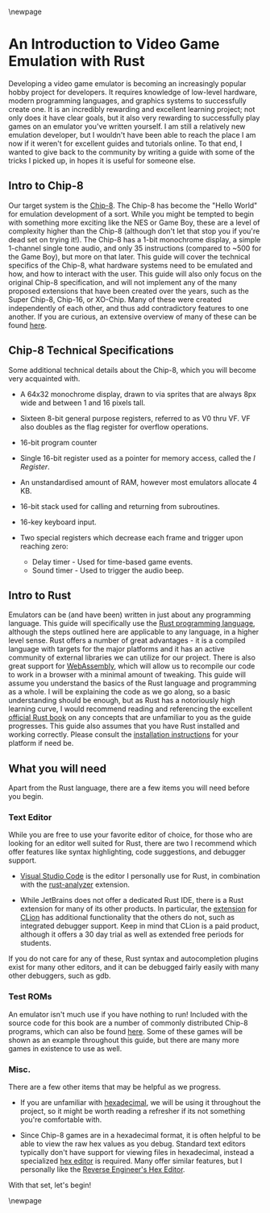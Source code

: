 \newpage

# An Introduction to Video Game Emulation with Rust

Developing a video game emulator is becoming an increasingly popular hobby project for developers. It requires knowledge of low-level hardware, modern programming languages, and graphics systems to successfully create one. It is an incredibly rewarding and excellent learning project; not only does it have clear goals, but it also very rewarding to successfully play games on an emulator you've written yourself. I am still a relatively new emulation developer, but I wouldn't have been able to reach the place I am now if it weren't for excellent guides and tutorials online. To that end, I wanted to give back to the community by writing a guide with some of the tricks I picked up, in hopes it is useful for someone else.

## Intro to Chip-8

Our target system is the [Chip-8](https://en.wikipedia.org/wiki/CHIP-8). The Chip-8 has become the "Hello World" for emulation development of a sort. While you might be tempted to begin with something more exciting like the NES or Game Boy, these are a level of complexity higher than the Chip-8 (although don't let that stop you if you're dead set on trying it!). The Chip-8 has a 1-bit monochrome display, a simple 1-channel single tone audio, and only 35 instructions (compared to ~500 for the Game Boy), but more on that later. This guide will cover the technical specifics of the Chip-8, what hardware systems need to be emulated and how, and how to interact with the user. This guide will also only focus on the original Chip-8 specification, and will not implement any of the many proposed extensions that have been created over the years, such as the Super Chip-8, Chip-16, or XO-Chip. Many of these were created independently of each other, and thus add contradictory features to one another. If you are curious, an extensive overview of many of these can be found [here](https://chip-8.github.io/extensions/).

## Chip-8 Technical Specifications

Some additional technical details about the Chip-8, which you will become very acquainted with.

- A 64x32 monochrome display, drawn to via sprites that are always 8px wide and between 1 and 16 pixels tall.

- Sixteen 8-bit general purpose registers, referred to as V0 thru VF. VF also doubles as the flag register for overflow operations.

- 16-bit program counter

- Single 16-bit register used as a pointer for memory access, called the *I Register*.

- An unstandardised amount of RAM, however most emulators allocate 4 KB.

- 16-bit stack used for calling and returning from subroutines.

- 16-key keyboard input.

- Two special registers which decrease each frame and trigger upon reaching zero:
    - Delay timer - Used for time-based game events.
    - Sound timer - Used to trigger the audio beep.

## Intro to Rust

Emulators can be (and have been) written in just about any programming language. This guide will specifically use the [Rust programming language](https://www.rust-lang.org/), although the steps outlined here are applicable to any language, in a higher level sense. Rust offers a number of great advantages - it is a compiled language with targets for the major platforms and it has an active community of external libraries we can utilize for our project. There is also great support for [WebAssembly](https://en.wikipedia.org/wiki/WebAssembly), which will allow us to recompile our code to work in a browser with a minimal amount of tweaking. This guide will assume you understand the basics of the Rust language and programming as a whole. I will be explaining the code as we go along, so a basic understanding should be enough, but as Rust has a notoriously high learning curve, I would recommend reading and referencing the excellent [official Rust book](https://doc.rust-lang.org/stable/book/title-page.html) on any concepts that are unfamiliar to you as the guide progresses. This guide also assumes that you have Rust installed and working correctly. Please consult the [installation instructions](https://www.rust-lang.org/tools/install) for your platform if need be.

## What you will need

Apart from the Rust language, there are a few items you will need before you begin.

### Text Editor

While you are free to use your favorite editor of choice, for those who are looking for an editor well suited for Rust, there are two I recommend which offer features like syntax highlighting, code suggestions, and debugger support.

- [Visual Studio Code](https://code.visualstudio.com/) is the editor I personally use for Rust, in combination with the [rust-analyzer](https://rust-analyzer.github.io/) extension.

- While JetBrains does not offer a dedicated Rust IDE, there is a Rust extension for many of its other products. In particular, the [extension](https://intellij-rust.github.io/) for [CLion](https://www.jetbrains.com/clion/) has additional functionality that the others do not, such as integrated debugger support. Keep in mind that CLion is a paid product, although it offers a 30 day trial as well as extended free periods for students.

If you do not care for any of these, Rust syntax and autocompletion plugins exist for many other editors, and it can be debugged fairly easily with many other debuggers, such as gdb.

### Test ROMs

An emulator isn't much use if you have nothing to run! Included with the source code for this book are a number of commonly distributed Chip-8 programs, which can also be found [here](https://www.zophar.net/pdroms/chip8/chip-8-games-pack.html). Some of these games will be shown as an example throughout this guide, but there are many more games in existence to use as well.

### Misc.

There are a few other items that may be helpful as we progress.

- If you are unfamiliar with [hexadecimal](https://en.wikipedia.org/wiki/Hexadecimal), we will be using it throughout the project, so it might be worth reading a refresher if its not something you're comfortable with.

- Since Chip-8 games are in a hexadecimal format, it is often helpful to be able to view the raw hex values as you debug. Standard text editors typically don't have support for viewing files in hexadecimal, instead a specialized [hex editor](https://en.wikipedia.org/wiki/Comparison_of_hex_editors) is required. Many offer similar features, but I personally like the [Reverse Engineer's Hex Editor](https://github.com/solemnwarning/rehex).

With that set, let's begin!

\newpage
